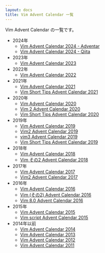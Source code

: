 ```yaml
---
layout: docs
title: Vim Advent Calendar 一覧
---
```


Vim Advent Calendar の一覧です。

* 2024年
  * [Vim Advent Calendar 2024 - Adventar](https://adventar.org/calendars/10040)
  * [Vim Advent Calendar 2024 - Qiita](https://qiita.com/advent-calendar/2024/vim)
* 2023年
  * [Vim Advent Calendar 2023](https://qiita.com/advent-calendar/2023/vim)
* 2022年
  * [Vim Advent Calendar 2022](https://qiita.com/advent-calendar/2022/vim)
* 2021年
  * [Vim Advent Calendar 2021](https://qiita.com/advent-calendar/2021/vim)
  * [Vim Short Tips Advent Calendar 2021](https://qiita.com/advent-calendar/2021/vim-short-tips)
* 2020年
  * [Vim Advent Calendar 2020](https://qiita.com/advent-calendar/2020/vim)
  * [Vim 2 Advent Calendar 2020](https://qiita.com/advent-calendar/2020/vim2)
  * [Vim Short Tips Advent Calendar 2020](https://qiita.com/advent-calendar/2020/vim-short-tips)
* 2019年
  * [Vim Advent Calendar 2019](https://qiita.com/advent-calendar/2019/vim)
  * [Vim2 Advent Calendar 2019](https://qiita.com/advent-calendar/2019/vim2)
  * [vim3 Advent Calendar 2019](https://qiita.com/advent-calendar/2019/vim3)
  * [Vim Short Tips Advent Calendar 2019](https://qiita.com/advent-calendar/2019/vim-short-tips)
* 2018年
  * [Vim Advent Calendar 2018](https://qiita.com/advent-calendar/2018/vim)
  * [Vim その2 Advent Calendar 2018](https://qiita.com/advent-calendar/2018/vim2)
* 2017年
  * [Vim Advent Calendar 2017](https://qiita.com/advent-calendar/2017/vim)
  * [Vim2 Advent Calendar 2017](https://qiita.com/advent-calendar/2017/vim2)
* 2016年
  * [Vim Advent Calendar 2016](https://qiita.com/advent-calendar/2016/vim)
  * [Vim (その2) Advent Calendar 2016](https://qiita.com/advent-calendar/2016/vim2)
  * [Vim 8.0 Advent Calendar 2016](https://qiita.com/advent-calendar/2016/vim8)
* 2015年
  * [Vim Advent Calendar 2015](https://qiita.com/advent-calendar/2015/vim)
  * [Vim script Advent Calendar 2015](https://qiita.com/advent-calendar/2015/vim-script)
* 2014年以前
  * [Vim Advent Calendar 2014](https://qiita.com/advent-calendar/2014/vim)
  * [Vim Advent Calendar 2013](vac2013.html)
  * [Vim Advent Calendar 2012](vac2012.html)
  * [Vim Advent Calendar 2011](vac2011.html)
